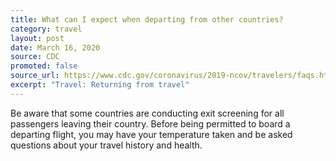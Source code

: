 ```yaml
---
title: What can I expect when departing from other countries?
category: travel
layout: post
date: March 16, 2020
source: CDC
promoted: false
source_url: https://www.cdc.gov/coronavirus/2019-ncov/travelers/faqs.html#returning-from-travel
excerpt: "Travel: Returning from travel"
---
```


Be aware that some countries are conducting exit screening for all passengers leaving their country. Before being permitted to board a departing flight, you may have your temperature taken and be asked questions about your travel history and health.
